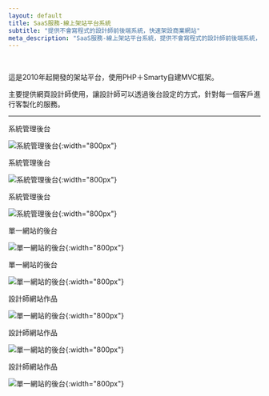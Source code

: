 ```yaml
---
layout: default
title: SaaS服務-線上架站平台系統
subtitle: "提供不會寫程式的設計師前後端系統，快速架設商業網站"
meta_description: "SaaS服務-線上架站平台系統，提供不會寫程式的設計師前後端系統，快速架設商業網站"
---
```


<br>

這是2010年起開發的架站平台，使用PHP＋Smarty自建MVC框架。

主要提供網頁設計師使用，讓設計師可以透過後台設定的方式，針對每一個客戶進行客製化的服務。

---

系統管理後台

![系統管理後台](/images/saas-webs/web-01.png){:width="800px"}

系統管理後台

![系統管理後台](/images/saas-webs/web-02.png){:width="800px"}

系統管理後台

![系統管理後台](/images/saas-webs/web-03.png){:width="800px"}

單一網站的後台

![單一網站的後台](/images/saas-webs/web-04.png){:width="800px"}

單一網站的後台

![單一網站的後台](/images/saas-webs/web-05.png){:width="800px"}

設計師網站作品

![單一網站的後台](/images/saas-webs/web-06.png){:width="800px"}

設計師網站作品

![單一網站的後台](/images/saas-webs/web-07.png){:width="800px"}

設計師網站作品

![單一網站的後台](/images/saas-webs/web-08.png){:width="800px"}
